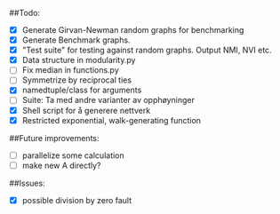 ##Todo:
- [x] Generate Girvan-Newman random  graphs for benchmarking
- [x] Generate Benchmark graphs.
- [x] "Test suite" for testing against random graphs. Output NMI, NVI etc.
- [x] Data structure in modularity.py
- [ ] Fix median in functions.py
- [ ] Symmetrize by reciprocal ties
- [x] namedtuple/class for arguments
- [ ] Suite: Ta med andre varianter av opphøyninger
- [x] Shell script for å generere nettverk
- [x] Restricted exponential, walk-generating function

##Future improvements:
- [ ] parallelize some calculation
- [ ] make new A directly?

##Issues:
- [x] possible division by zero fault 